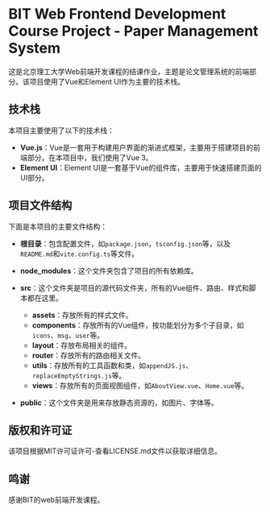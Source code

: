 # BIT Web Frontend Development Course Project - Paper Management System

这是北京理工大学Web前端开发课程的结课作业，主题是论文管理系统的前端部分。该项目使用了Vue和Element UI作为主要的技术栈。

## 技术栈

本项目主要使用了以下的技术栈：

- **Vue.js**：Vue是一套用于构建用户界面的渐进式框架，主要用于搭建项目的前端部分。在本项目中，我们使用了Vue 3。
- **Element UI**：Element UI是一套基于Vue的组件库，主要用于快速搭建页面的UI部分。

## 项目文件结构

下面是本项目的主要文件结构：

- **根目录**：包含配置文件，如`package.json`，`tsconfig.json`等，以及`README.md`和`vite.config.ts`等文件。

- **node_modules**：这个文件夹包含了项目的所有依赖库。

- **src**：这个文件夹是项目的源代码文件夹，所有的Vue组件、路由、样式和脚本都在这里。

    - **assets**：存放所有的样式文件。
    - **components**：存放所有的Vue组件，按功能划分为多个子目录，如`icons`、`msg`、`user`等。
    - **layout**：存放布局相关的组件。
    - **router**：存放所有的路由相关文件。
    - **utils**：存放所有的工具函数和类，如`appendJS.js`、`replaceEmptyStrings.js`等。
    - **views**：存放所有的页面视图组件，如`AboutView.vue`、`Home.vue`等。

- **public**：这个文件夹是用来存放静态资源的，如图片、字体等。

## 版权和许可证

该项目根据MIT许可证许可-查看LICENSE.md文件以获取详细信息。

## 鸣谢

感谢BIT的web前端开发课程。
